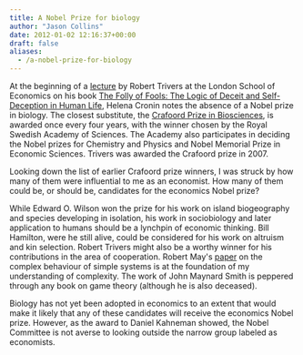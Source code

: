 ```yaml
---
title: A Nobel Prize for biology
author: "Jason Collins"
date: 2012-01-02 12:16:37+00:00
draft: false
aliases:
  - /a-nobel-prize-for-biology
---
```


At the beginning of a [lecture](http://www2.lse.ac.uk/newsAndMedia/videoAndAudio/channels/publicLecturesAndEvents/player.aspx?id=1161) by Robert Trivers at the London School of Economics on his book [The Folly of Fools: The Logic of Deceit and Self-Deception in Human Life](/triverss-the-folly-of-fools/), Helena Cronin notes the absence of a Nobel prize in biology. The closest substitute, the [Crafoord Prize in Biosciences](http://www.crafoordprize.se/prizesawarded/biosciences.4.2f692b3510dbfce339680009412.html), is awarded once every four years, with the winner chosen by the Royal Swedish Academy of Sciences. The Academy also participates in deciding the Nobel prizes for Chemistry and Physics and Nobel Memorial Prize in Economic Sciences. Trivers was awarded the Crafoord prize in 2007.

Looking down the list of earlier Crafoord prize winners, I was struck by how many of them were influential to me as an economist. How many of them could be, or should be, candidates for the economics Nobel prize?

While Edward O. Wilson won the prize for his work on island biogeography and species developing in isolation, his work in sociobiology and later application to humans should be a lynchpin of economic thinking. Bill Hamilton, were he still alive, could be considered for his work on altruism and kin selection. Robert Trivers might also be a worthy winner for his contributions in the area of cooperation. Robert May's [paper](https://doi.org/10.1038/261459a0) on the complex behaviour of simple systems is at the foundation of my understanding of complexity. The work of John Maynard Smith is peppered through any book on game theory (although he is also deceased).

Biology has not yet been adopted in economics to an extent that would make it likely that any of these candidates will receive the economics Nobel prize. However, as the award to Daniel Kahneman showed, the Nobel Committee is not averse to looking outside the narrow group labeled as economists.
